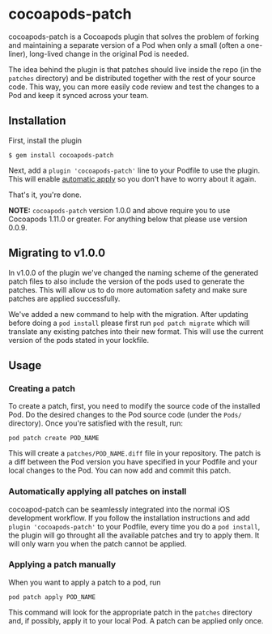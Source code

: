 
# cocoapods-patch

cocoapods-patch is a Cocoapods plugin that solves the problem of forking and maintaining a separate version of a Pod when only a small (often a one-liner), long-lived change in the original Pod is needed.

The idea behind the plugin is that patches should live inside the repo (in the `patches` directory) and be distributed together with the rest of your source code. This way, you can more easily code review and test the changes to a Pod and keep it synced across your team.

## Installation

First, install the plugin

    $ gem install cocoapods-patch

Next, add a `plugin 'cocoapods-patch'` line to your Podfile to use the plugin. This will enable [automatic apply](#automatically-applying-all-patches-on-install) so you don't have to worry about it again.

That's it, you're done.

**NOTE:**
`cocoapods-patch` version 1.0.0 and above require you to use Cocoapods 1.11.0 or greater.
For anything below that please use version 0.0.9.

## Migrating to v1.0.0

In v1.0.0 of the plugin we've changed the naming scheme of the generated patch files to also include the version of the pods used to generate the patches. This will allow us to do more automation safety and make sure patches are applied successfully.

We've added a new command to help with the migration. After updating before doing a `pod install` please first run `pod patch migrate` which will translate any existing patches into their new format. This will use the current version of the pods stated in your lockfile.

## Usage

### Creating a patch

To create a patch, first, you need to modify the source code of the installed Pod. Do the desired changes to the Pod source code (under the `Pods/` directory). Once you're satisfied with the result, run:

    pod patch create POD_NAME

This will create a `patches/POD_NAME.diff` file in your repository. The patch is a diff between the Pod version you have specified in your Podfile and your local changes to the Pod. You can now add and commit this patch.

### Automatically applying all patches on install

cocoapod-patch can be seamlessly integrated into the normal iOS development workflow. If you follow the installation instructions and add `plugin 'cocoapods-patch'` to your Podfile, every time you do a `pod install`, the plugin will go throught all the available patches and try to apply them. It will only warn you when the patch cannot be applied.

### Applying a patch manually

When you want to apply a patch to a pod, run

    pod patch apply POD_NAME

This command will look for the appropriate patch in the `patches` directory and, if possibly, apply it to your local Pod. A patch can be applied only once.
